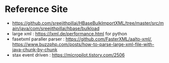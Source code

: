 
# Reference Site
* https://github.com/sreejithpillai/HBaseBulkImportXML/tree/master/src/main/java/com/sreejithpillai/hbase/bulkload
* large xml : https://lxml.de/performance.html for python
* fasetxml paraller parser : https://github.com/FasterXML/aalto-xml/, https://www.buzzphp.com/posts/how-to-parse-large-xml-file-with-java-chunk-by-chunk
* stax event driven : https://micropilot.tistory.com/2506